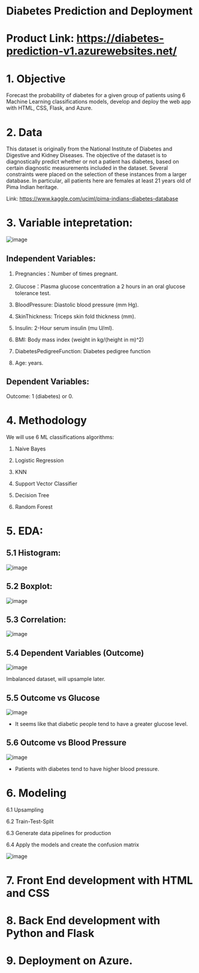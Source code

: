 # Diabetes Prediction and Deployment

# Product Link: https://diabetes-prediction-v1.azurewebsites.net/

# 1. Objective

Forecast the probability of diabetes for a given group of patients using 6 Machine Learning classifications models, develop and deploy the web app with HTML, CSS, Flask, and Azure.

# 2. Data

This dataset is originally from the National Institute of Diabetes and Digestive and Kidney Diseases. 
The objective of the dataset is to diagnostically predict whether or not a patient has diabetes, based on certain diagnostic 
measurements included in the dataset. Several constraints were placed on the selection of these instances from a larger database. 
In particular, all patients here are females at least 21 years old of Pima Indian heritage.

Link: https://www.kaggle.com/uciml/pima-indians-diabetes-database

# 3. Variable intepretation:

![image](https://user-images.githubusercontent.com/64850893/146964353-c0ca0168-51e2-486a-ab76-18e5ff4f6eea.png)

## Independent Variables:

1. Pregnancies：Number of times pregnant.
  
2. Glucose：Plasma glucose concentration a 2 hours in an oral glucose tolerance test.

3. BloodPressure: Diastolic blood pressure (mm Hg).

4. SkinThickness: Triceps skin fold thickness (mm).

5. Insulin: 2-Hour serum insulin (mu U/ml).

6. BMI: Body mass index (weight in kg/(height in m)^2)

7. DiabetesPedigreeFunction: Diabetes pedigree function

8. Age: years.

## Dependent Variables:

Outcome: 1 (diabetes) or 0. 

# 4. Methodology

We will use 6 ML classifications algorithms:

1. Naive Bayes

2. Logistic Regression

3. KNN

4. Support Vector Classifier

5. Decision Tree

6. Random Forest 


# 5. EDA:

## 5.1 Histogram:

![image](https://user-images.githubusercontent.com/64850893/146966939-479bc57a-ee1b-4a84-bbc9-6475fa59a8cc.png)

## 5.2 Boxplot:

![image](https://user-images.githubusercontent.com/64850893/146967610-934a625c-df02-4f77-bcd9-a94f8130eca1.png)

## 5.3 Correlation:

![image](https://user-images.githubusercontent.com/64850893/146967367-449fbaff-8f1a-4429-a1a0-62b9797a2609.png)

## 5.4 Dependent Variables (Outcome)

![image](https://user-images.githubusercontent.com/64850893/146965415-3a7a8ca6-f3b7-48f3-8ebf-75b29ab6d583.png)

Imbalanced dataset, will upsample later.

## 5.5 Outcome vs Glucose

![image](https://user-images.githubusercontent.com/64850893/146967740-21141c43-aa62-4422-a0a1-b1c84e0e3594.png)

* It seems like that diabetic people tend to have a greater glucose level.

## 5.6 Outcome vs Blood Pressure

![image](https://user-images.githubusercontent.com/64850893/146968054-26a66179-98ac-405e-9fda-1a041a95db57.png)

* Patients with diabetes tend to have higher blood pressure.

# 6. Modeling

6.1 Upsampling

6.2 Train-Test-Split

6.3 Generate data pipelines for production

6.4 Apply the models and create the confusion matrix

![image](https://user-images.githubusercontent.com/64850893/146971968-114c283f-a14d-4d67-b823-4fd6159776f4.png)

# 7. Front End development with HTML and CSS

# 8. Back End development with Python and Flask

# 9. Deployment on Azure.




